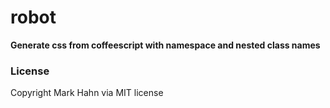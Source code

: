 # robot

**Generate css from coffeescript with namespace and nested class names**

### License

Copyright Mark Hahn via MIT license

